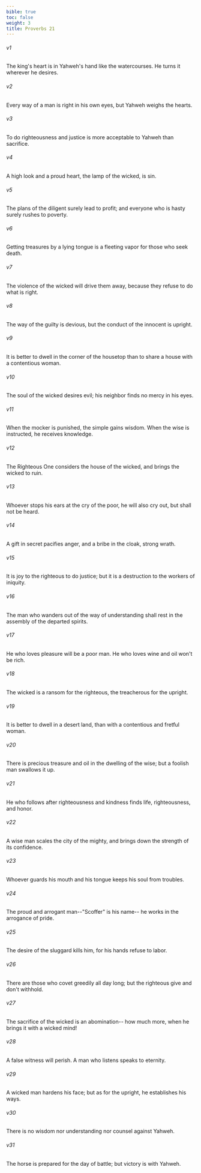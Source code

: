 ```yaml
---
bible: true
toc: false
weight: 3
title: Proverbs 21
---
```




###### v1 
The king's heart is in Yahweh's hand like the watercourses. He turns it wherever he desires. 

###### v2 
Every way of a man is right in his own eyes, but Yahweh weighs the hearts. 

###### v3 
To do righteousness and justice is more acceptable to Yahweh than sacrifice. 

###### v4 
A high look and a proud heart, the lamp of the wicked, is sin. 

###### v5 
The plans of the diligent surely lead to profit; and everyone who is hasty surely rushes to poverty. 

###### v6 
Getting treasures by a lying tongue is a fleeting vapor for those who seek death. 

###### v7 
The violence of the wicked will drive them away, because they refuse to do what is right. 

###### v8 
The way of the guilty is devious, but the conduct of the innocent is upright. 

###### v9 
It is better to dwell in the corner of the housetop than to share a house with a contentious woman. 

###### v10 
The soul of the wicked desires evil; his neighbor finds no mercy in his eyes. 

###### v11 
When the mocker is punished, the simple gains wisdom. When the wise is instructed, he receives knowledge. 

###### v12 
The Righteous One considers the house of the wicked, and brings the wicked to ruin. 

###### v13 
Whoever stops his ears at the cry of the poor, he will also cry out, but shall not be heard. 

###### v14 
A gift in secret pacifies anger, and a bribe in the cloak, strong wrath. 

###### v15 
It is joy to the righteous to do justice; but it is a destruction to the workers of iniquity. 

###### v16 
The man who wanders out of the way of understanding shall rest in the assembly of the departed spirits. 

###### v17 
He who loves pleasure will be a poor man. He who loves wine and oil won't be rich. 

###### v18 
The wicked is a ransom for the righteous, the treacherous for the upright. 

###### v19 
It is better to dwell in a desert land, than with a contentious and fretful woman. 

###### v20 
There is precious treasure and oil in the dwelling of the wise; but a foolish man swallows it up. 

###### v21 
He who follows after righteousness and kindness finds life, righteousness, and honor. 

###### v22 
A wise man scales the city of the mighty, and brings down the strength of its confidence. 

###### v23 
Whoever guards his mouth and his tongue keeps his soul from troubles. 

###### v24 
The proud and arrogant man--"Scoffer" is his name-- he works in the arrogance of pride. 

###### v25 
The desire of the sluggard kills him, for his hands refuse to labor. 

###### v26 
There are those who covet greedily all day long; but the righteous give and don't withhold. 

###### v27 
The sacrifice of the wicked is an abomination-- how much more, when he brings it with a wicked mind! 

###### v28 
A false witness will perish. A man who listens speaks to eternity. 

###### v29 
A wicked man hardens his face; but as for the upright, he establishes his ways. 

###### v30 
There is no wisdom nor understanding nor counsel against Yahweh. 

###### v31 
The horse is prepared for the day of battle; but victory is with Yahweh.
